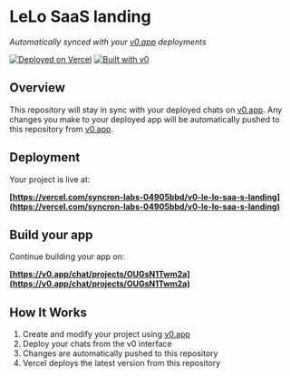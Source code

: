# LeLo SaaS landing

*Automatically synced with your [v0.app](https://v0.app) deployments*

[![Deployed on Vercel](https://img.shields.io/badge/Deployed%20on-Vercel-black?style=for-the-badge&logo=vercel)](https://vercel.com/syncron-labs-04905bbd/v0-le-lo-saa-s-landing)
[![Built with v0](https://img.shields.io/badge/Built%20with-v0.app-black?style=for-the-badge)](https://v0.app/chat/projects/OUGsN1Twm2a)

## Overview

This repository will stay in sync with your deployed chats on [v0.app](https://v0.app).
Any changes you make to your deployed app will be automatically pushed to this repository from [v0.app](https://v0.app).

## Deployment

Your project is live at:

**[https://vercel.com/syncron-labs-04905bbd/v0-le-lo-saa-s-landing](https://vercel.com/syncron-labs-04905bbd/v0-le-lo-saa-s-landing)**

## Build your app

Continue building your app on:

**[https://v0.app/chat/projects/OUGsN1Twm2a](https://v0.app/chat/projects/OUGsN1Twm2a)**

## How It Works

1. Create and modify your project using [v0.app](https://v0.app)
2. Deploy your chats from the v0 interface
3. Changes are automatically pushed to this repository
4. Vercel deploys the latest version from this repository